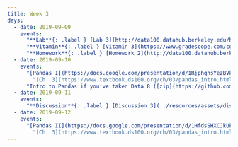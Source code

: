 ```yaml
---
title: Week 3
days:
  - date: 2019-09-09
    events:
      "**Lab**{: .label } [Lab 3](http://data100.datahub.berkeley.edu/hub/user-redirect/git-sync?repo=https://github.com/DS-100/fa19&subPath=lab/lab03/) ([solutions](http://data100.datahub.berkeley.edu/hub/user-redirect/git-sync?repo=https://github.com/DS-100/fa19&subPath=lab/lab03/lab03-sol.ipynb))":
      "**Vitamin**{: .label } [Vitamin 3](https://www.gradescope.com/courses/57158/assignments/240805/) ([solutions](../resources/assets/vitamins/vit03_sol.pdf))":
      "**Homework**{: .label } [Homework 2](http://data100.datahub.berkeley.edu/hub/user-redirect/git-sync?repo=https://github.com/DS-100/fa19&subPath=hw/hw2) (due Sept. 14)":
  - date: 2019-09-10
    events:
      "[Pandas I](https://docs.google.com/presentation/d/1RjphqhsYezBVklHqPvJvzaunQc0wAojFbZMHmixD8Yw) ([webcast](https://www.youtube.com/watch?v=HYfpePyi7Vk)) ([code](https://github.com/DS-100/fa19/tree/master/lecture/lec04))":
        "[Ch. 3](https://www.textbook.ds100.org/ch/03/pandas_intro.html)"
      "Intro to Pandas if you've taken Data 8 ([zip](https://github.com/DS-100/fa19/tree/master/lecture/lec04/pandas_for_data8_students.zip))":
  - date: 2019-09-11
    events:
      "**Discussion**{: .label } [Discussion 3](../resources/assets/discussions/disc03.pdf) ([solutions](../resources/assets/discussions/disc03_sol.pdf)) ([video](https://youtu.be/1NKaM-bHKWk))":
  - date: 2019-09-12
    events:
      "[Pandas II](https://docs.google.com/presentation/d/1HfdsSHXCJkUFUmVNTXjel3yx4_WYCfcpDwGi6zcVQEM/edit?usp=sharing) ([webcast](https://www.youtube.com/watch?v=wYu6JZNyt1A)) ([code](http://data100.datahub.berkeley.edu/hub/user-redirect/git-sync?repo=https://github.com/DS-100/fa19&subPath=lecture/lec05))":
        "[Ch. 3](https://www.textbook.ds100.org/ch/03/pandas_intro.html)"
---
```


